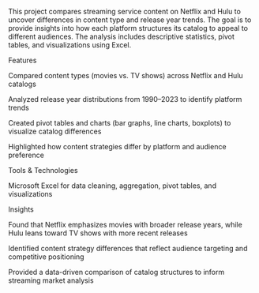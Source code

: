This project compares streaming service content on Netflix and Hulu to uncover differences in content type and release year trends. The goal is to provide insights into how each platform structures its catalog to appeal to different audiences. The analysis includes descriptive statistics, pivot tables, and visualizations using Excel.

Features

Compared content types (movies vs. TV shows) across Netflix and Hulu catalogs

Analyzed release year distributions from 1990–2023 to identify platform trends

Created pivot tables and charts (bar graphs, line charts, boxplots) to visualize catalog differences

Highlighted how content strategies differ by platform and audience preference

Tools & Technologies

Microsoft Excel for data cleaning, aggregation, pivot tables, and visualizations

Insights

Found that Netflix emphasizes movies with broader release years, while Hulu leans toward TV shows with more recent releases

Identified content strategy differences that reflect audience targeting and competitive positioning

Provided a data-driven comparison of catalog structures to inform streaming market analysis
